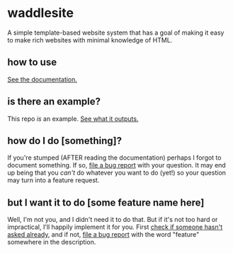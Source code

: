 # waddlesite
A simple template-based website system that has a goal of making it easy to make rich websites with minimal knowledge of HTML.

## how to use
[See the documentation.](https://github.com/waddlesplash/waddlesite/wiki)

## is there an example?
This repo *is* an example. [See what it outputs.](http://waddlesplash.github.com/waddlesite/)

## how do I do [something]?
If you're stumped (AFTER reading the documentation) perhaps I forgot to document something. If so, [file a bug report](https://github.com/waddlesplash/waddlesite/issues/new) with your question. It may end up being that you *can't* do whatever you want to do (yet!) so your question may turn into a feature request.

## but I want it to do [some feature name here]
Well, I'm not you, and I didn't need it to do that. But if it's not too hard or impractical, I'll happily implement it for you. First [check if someone hasn't asked already](https://github.com/waddlesplash/waddlesite/issues), and if not, [file a bug report](https://github.com/waddlesplash/waddlesite/issues/new) with the word "feature" somewhere in the description.
